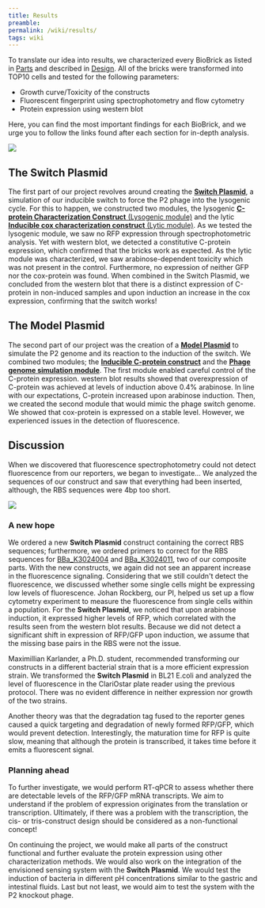 ```yaml
---
title: Results
preamble:
permalink: /wiki/results/
tags: wiki
---
```


To translate our idea into results, we characterized every BioBrick as listed in [Parts](/Team:Stockholm/Parts) and described in [Design](/Team:Stockholm/Design). All of the bricks were transformed into TOP10 cells and tested for the following parameters:

-   Growth curve/Toxicity of the constructs
-   Fluorescent fingerprint using spectrophotometry and flow cytometry
-   Protein expression using western blot

Here, you can find the most important findings for each BioBrick, and we urge you to follow the links found after each section for in-depth analysis.

![](https://2019.igem.org/wiki/images/e/e3/T--Stockholm--results-01.jpeg)

## The Switch Plasmid

The first part of our project revolves around creating the [**Switch Plasmid**](/Team:Stockholm/results-switch-plasmid), a simulation of our inducible switch to force the P2 phage into the lysogenic cycle. For this to happen, we constructed two modules, the lysogenic [**C-protein Characterization Construct** (Lysogenic module)](/Team:Stockholm/results-lysogenic-module) and the lytic [**Inducible cox characterization construct** (Lytic module)](/Team:Stockholm/results-lytic-module). As we tested the lysogenic module, we saw no RFP expression through spectrophotometric analysis. Yet with western blot, we detected a constitutive C-protein expression, which confirmed that the bricks work as expected. As the lytic module was characterized, we saw arabinose-dependent toxicity which was not present in the control. Furthermore, no expression of neither GFP nor the cox-protein was found. When combined in the Switch Plasmid, we concluded from the western blot that there is a distinct expression of C-protein in non-induced samples and upon induction an increase in the cox expression, confirming that the switch works!

## The Model Plasmid

The second part of our project was the creation of a [**Model Plasmid**](/Team:Stockholm/results-model-plasmid) to simulate the P2 genome and its reaction to the induction of the switch. We combined two modules; the [**Inducible C-protein construct**](/Team:Stockholm/results-inducible-c-protein) and the [**Phage genome simulation module**](/Team:Stockholm/results-phage-genome-simulation-module). The first module enabled careful control of the C-protein expression. western blot results showed that overexpression of C-protein was achieved at levels of induction above 0.4% arabinose. In line with our expectations, C-protein increased upon arabinose induction. Then, we created the second module that would mimic the phage switch genome. We showed that cox-protein is expressed on a stable level. However, we experienced issues in the detection of fluorescence.

## Discussion

When we discovered that fluorescence spectrophotometry could not detect fluorescence from our reporters, we began to investigate… We analyzed the sequences of our construct and saw that everything had been inserted, although, the RBS sequences were 4bp too short.

![](https://2019.igem.org/wiki/images/3/36/T--Stockholm--results-02.jpg)

### A new hope

We ordered a new **Switch Plasmid** construct containing the correct RBS sequences; furthermore, we ordered primers to correct for the RBS sequences for [BBa_K3024004](http://parts.igem.org/Part:BBa_K3024004) and [BBa_K3024011](http://parts.igem.org/Part:BBa_K3024011), two of our composite parts. With the new constructs, we again did not see an apparent increase in the fluorescence signaling. Considering that we still couldn't detect the fluorescence, we discussed whether some single cells might be expressing low levels of fluorescence. Johan Rockberg, our PI, helped us set up a flow cytometry experiment to measure the fluorescence from single cells within a population. For the **Switch Plasmid**, we noticed that upon arabinose induction, it expressed higher levels of RFP, which correlated with the results seen from the western blot results. Because we did not detect a significant shift in expression of RFP/GFP upon induction, we assume that the missing base pairs in the RBS were not the issue.

Maximillian Karlander, a Ph.D. student, recommended transforming our constructs in a different bacterial strain that is a more efficient expression strain. We transformed the **Switch Plasmid** in BL21 E.coli and analyzed the level of fluorescence in the ClariOstar plate reader using the previous protocol. There was no evident difference in neither expression nor growth of the two strains.

Another theory was that the degradation tag fused to the reporter genes caused a quick targeting and degradation of newly formed RFP/GFP, which would prevent detection. Interestingly, the maturation time for RFP is quite slow, meaning that although the protein is transcribed, it takes time before it emits a fluorescent signal.

### Planning ahead

To further investigate, we would perform RT-qPCR to assess whether there are detectable levels of the RFP/GFP mRNA transcripts. We aim to understand if the problem of expression originates from the translation or transcription. Ultimately, if there was a problem with the transcription, the cis- or tris-construct design should be considered as a non-functional concept!

On continuing the project, we would make all parts of the construct functional and further evaluate the protein expression using other characterization methods. We would also work on the integration of the envisioned sensing system with the **Switch Plasmid**. We would test the induction of bacteria in different pH concentrations similar to the gastric and intestinal fluids. Last but not least, we would aim to test the system with the P2 knockout phage.
